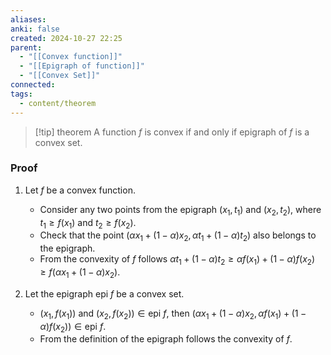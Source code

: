 ```yaml
---
aliases: 
anki: false
created: 2024-10-27 22:25
parent:
  - "[[Convex function]]"
  - "[[Epigraph of function]]"
  - "[[Convex Set]]"
connected: 
tags:
  - content/theorem
---
```

> [!tip] theorem
A function $f$ is convex if and only if epigraph of $f$ is a convex set.

### Proof
1. Let $f$ be a convex function.
   - Consider any two points from the epigraph $(x_1, t_1)$ and $(x_2, t_2)$, where $t_1 \geq f(x_1)$ and $t_2 \geq f(x_2)$.
   - Check that the point $(\alpha x_1 + (1-\alpha) x_2, \alpha t_1 + (1-\alpha) t_2)$ also belongs to the epigraph.
   - From the convexity of $f$ follows $\alpha t_1 + (1-\alpha) t_2 \geq \alpha f(x_1) + (1-\alpha) f(x_2) \geq f(\alpha x_1 + (1-\alpha) x_2)$.
   
2. Let the epigraph $\text{epi } f$ be a convex set.
   - $(x_1, f(x_1))$ and $(x_2, f(x_2)) \in \text{epi } f$, then $(\alpha x_1 + (1-\alpha) x_2, \alpha f(x_1) + (1-\alpha) f(x_2)) \in \text{epi } f$.
   - From the definition of the epigraph follows the convexity of $f$.
